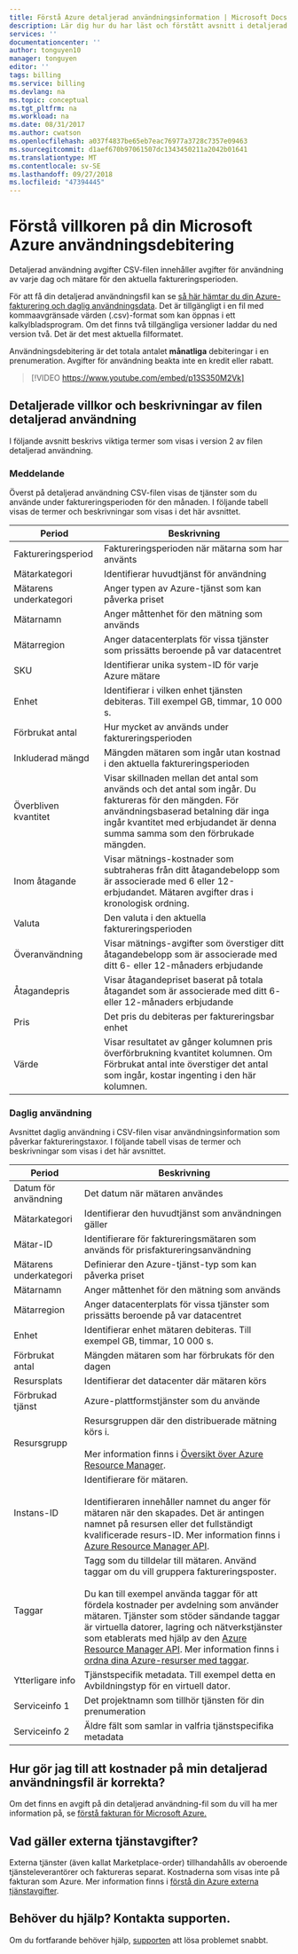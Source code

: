 ```yaml
---
title: Förstå Azure detaljerad användningsinformation | Microsoft Docs
description: Lär dig hur du har läst och förstått avsnitt i detaljerad användningsinformation CSV för din Azure-prenumeration
services: ''
documentationcenter: ''
author: tonguyen10
manager: tonguyen
editor: ''
tags: billing
ms.service: billing
ms.devlang: na
ms.topic: conceptual
ms.tgt_pltfrm: na
ms.workload: na
ms.date: 08/31/2017
ms.author: cwatson
ms.openlocfilehash: a037f4837be65eb7eac76977a3728c7357e09463
ms.sourcegitcommit: d1aef670b97061507dc1343450211a2042b01641
ms.translationtype: MT
ms.contentlocale: sv-SE
ms.lasthandoff: 09/27/2018
ms.locfileid: "47394445"
---
```

# <a name="understand-terms-on-your-microsoft-azure-detailed-usage-charges"></a>Förstå villkoren på din Microsoft Azure användningsdebitering 

Detaljerad användning avgifter CSV-filen innehåller avgifter för användning av varje dag och mätare för den aktuella faktureringsperioden. 

För att få din detaljerad användningsfil kan se [så här hämtar du din Azure-fakturering och daglig användningsdata](billing-download-azure-invoice-daily-usage-date.md).
Det är tillgängligt i en fil med kommaavgränsade värden (.csv)-format som kan öppnas i ett kalkylbladsprogram. Om det finns två tillgängliga versioner laddar du ned version två. Det är det mest aktuella filformatet.

Användningsdebitering är det totala antalet **månatliga** debiteringar i en prenumeration. Avgifter för användning beakta inte en kredit eller rabatt.

>[!VIDEO https://www.youtube.com/embed/p13S350M2Vk]

## <a name="detailed-terms-and-descriptions-of-your-detailed-usage-file"></a>Detaljerade villkor och beskrivningar av filen detaljerad användning

I följande avsnitt beskrivs viktiga termer som visas i version 2 av filen detaljerad användning.

### <a name="statement"></a>Meddelande

Överst på detaljerad användning CSV-filen visas de tjänster som du använde under faktureringsperioden för den månaden. I följande tabell visas de termer och beskrivningar som visas i det här avsnittet.

| Period | Beskrivning |
| --- | --- |
|Faktureringsperiod |Faktureringsperioden när mätarna som har använts |
|Mätarkategori |Identifierar huvudtjänst för användning |
|Mätarens underkategori |Anger typen av Azure-tjänst som kan påverka priset |
|Mätarnamn |Anger måttenhet för den mätning som används |
|Mätarregion |Anger datacenterplats för vissa tjänster som prissätts beroende på var datacentret |
|SKU |Identifierar unika system-ID för varje Azure mätare |
|Enhet |Identifierar i vilken enhet tjänsten debiteras. Till exempel GB, timmar, 10 000 s. |
|Förbrukat antal |Hur mycket av används under faktureringsperioden |
|Inkluderad mängd |Mängden mätaren som ingår utan kostnad i den aktuella faktureringsperioden |
|Överbliven kvantitet |Visar skillnaden mellan det antal som används och det antal som ingår. Du faktureras för den mängden. För användningsbaserad betalning där inga ingår kvantitet med erbjudandet är denna summa samma som den förbrukade mängden. |
|Inom åtagande |Visar mätnings-kostnader som subtraheras från ditt åtagandebelopp som är associerade med 6 eller 12-erbjudandet. Mätaren avgifter dras i kronologisk ordning. |
|Valuta |Den valuta i den aktuella faktureringsperioden |
|Överanvändning |Visar mätnings-avgifter som överstiger ditt åtagandebelopp som är associerade med ditt 6- eller 12-månaders erbjudande |
|Åtagandepris |Visar åtagandepriset baserat på totala åtagandet som är associerade med ditt 6- eller 12-månaders erbjudande |
|Pris |Det pris du debiteras per faktureringsbar enhet |
|Värde |Visar resultatet av gånger kolumnen pris överförbrukning kvantitet kolumnen. Om Förbrukat antal inte överstiger det antal som ingår, kostar ingenting i den här kolumnen. |

### <a name="daily-usage"></a>Daglig användning

Avsnittet daglig användning i CSV-filen visar användningsinformation som påverkar faktureringstaxor. I följande tabell visas de termer och beskrivningar som visas i det här avsnittet.

| Period | Beskrivning |
| --- | --- |
|Datum för användning |Det datum när mätaren användes |
|Mätarkategori |Identifierar den huvudtjänst som användningen gäller |
|Mätar-ID |Identifierare för faktureringsmätaren som används för prisfaktureringsanvändning |
|Mätarens underkategori |Definierar den Azure-tjänst-typ som kan påverka priset |
|Mätarnamn |Anger måttenhet för den mätning som används |
|Mätarregion |Anger datacenterplats för vissa tjänster som prissätts beroende på var datacentret |
|Enhet |Identifierar enhet mätaren debiteras. Till exempel GB, timmar, 10 000 s. |
|Förbrukat antal |Mängden mätaren som har förbrukats för den dagen |
|Resursplats |Identifierar det datacenter där mätaren körs |
|Förbrukad tjänst |Azure-plattformstjänster som du använde |
|Resursgrupp |Resursgruppen där den distribuerade mätning körs i. <br/><br/>Mer information finns i [Översikt över Azure Resource Manager](https://docs.microsoft.com/azure/azure-resource-manager/resource-group-overview). |
|Instans-ID | Identifierare för mätaren. <br/><br/> Identifieraren innehåller namnet du anger för mätaren när den skapades. Det är antingen namnet på resursen eller det fullständigt kvalificerade resurs-ID. Mer information finns i [Azure Resource Manager API](https://docs.microsoft.com/rest/api/resources/resources). |
|Taggar | Tagg som du tilldelar till mätaren. Använd taggar om du vill gruppera faktureringsposter.<br/><br/>Du kan till exempel använda taggar för att fördela kostnader per avdelning som använder mätaren. Tjänster som stöder sändande taggar är virtuella datorer, lagring och nätverkstjänster som etablerats med hjälp av den [Azure Resource Manager API](https://docs.microsoft.com/rest/api/resources/resources). Mer information finns i [ordna dina Azure-resurser med taggar](http://azure.microsoft.com/updates/organize-your-azure-resources-with-tags/). |
|Ytterligare info |Tjänstspecifik metadata. Till exempel detta en Avbildningstyp för en virtuell dator. |
|Serviceinfo 1 |Det projektnamn som tillhör tjänsten för din prenumeration |
|Serviceinfo 2 |Äldre fält som samlar in valfria tjänstspecifika metadata |

## <a name="how-do-i-make-sure-that-the-charges-in-my-detailed-usage-file-are-correct"></a>Hur gör jag till att kostnader på min detaljerad användningsfil är korrekta?
Om det finns en avgift på din detaljerad användning-fil som du vill ha mer information på, se [förstå fakturan för Microsoft Azure.](./billing-understand-your-bill.md)

## <a name="external"></a>Vad gäller externa tjänstavgifter?
Externa tjänster (även kallat Marketplace-order) tillhandahålls av oberoende tjänsteleverantörer och faktureras separat. Kostnaderna som visas inte på fakturan som Azure. Mer information finns i [förstå din Azure externa tjänstavgifter](billing-understand-your-azure-marketplace-charges.md).

## <a name="need-help-contact-support"></a>Behöver du hjälp? Kontakta supporten.
Om du fortfarande behöver hjälp, [supporten](https://portal.azure.com/?) att lösa problemet snabbt.
